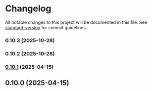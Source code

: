 # Changelog

All notable changes to this project will be documented in this file. See [standard-version](https://github.com/conventional-changelog/standard-version) for commit guidelines.

### 0.10.3 (2025-10-28)

### 0.10.2 (2025-10-28)

### [0.10.1](https://github.com/funbzcg/html-to-docx./compare/v0.10.0...v0.10.1) (2025-04-15)

## 0.10.0 (2025-04-15)
